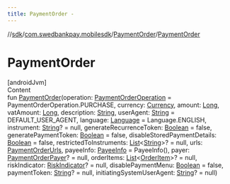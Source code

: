 ```yaml
---
title: PaymentOrder -
---
```

//[sdk](../../../index)/[com.swedbankpay.mobilesdk](../index)/[PaymentOrder](index)/[PaymentOrder](-payment-order)



# PaymentOrder  
[androidJvm]  
Content  
fun [PaymentOrder](-payment-order)(operation: [PaymentOrderOperation](../-payment-order-operation/index) = PaymentOrderOperation.PURCHASE, currency: [Currency](https://developer.android.com/reference/kotlin/java/util/Currency.html), amount: [Long](https://kotlinlang.org/api/latest/jvm/stdlib/kotlin/-long/index.html), vatAmount: [Long](https://kotlinlang.org/api/latest/jvm/stdlib/kotlin/-long/index.html), description: [String](https://kotlinlang.org/api/latest/jvm/stdlib/kotlin/-string/index.html), userAgent: [String](https://kotlinlang.org/api/latest/jvm/stdlib/kotlin/-string/index.html) = DEFAULT_USER_AGENT, language: [Language](../-language/index) = Language.ENGLISH, instrument: [String](https://kotlinlang.org/api/latest/jvm/stdlib/kotlin/-string/index.html)? = null, generateRecurrenceToken: [Boolean](https://kotlinlang.org/api/latest/jvm/stdlib/kotlin/-boolean/index.html) = false, generatePaymentToken: [Boolean](https://kotlinlang.org/api/latest/jvm/stdlib/kotlin/-boolean/index.html) = false, disableStoredPaymentDetails: [Boolean](https://kotlinlang.org/api/latest/jvm/stdlib/kotlin/-boolean/index.html) = false, restrictedToInstruments: [List](https://kotlinlang.org/api/latest/jvm/stdlib/kotlin.collections/-list/index.html)<[String](https://kotlinlang.org/api/latest/jvm/stdlib/kotlin/-string/index.html)>? = null, urls: [PaymentOrderUrls](../-payment-order-urls/index), payeeInfo: [PayeeInfo](../-payee-info/index) = PayeeInfo(), payer: [PaymentOrderPayer](../-payment-order-payer/index)? = null, orderItems: [List](https://kotlinlang.org/api/latest/jvm/stdlib/kotlin.collections/-list/index.html)<[OrderItem](../-order-item/index)>? = null, riskIndicator: [RiskIndicator](../-risk-indicator/index)? = null, disablePaymentMenu: [Boolean](https://kotlinlang.org/api/latest/jvm/stdlib/kotlin/-boolean/index.html) = false, paymentToken: [String](https://kotlinlang.org/api/latest/jvm/stdlib/kotlin/-string/index.html)? = null, initiatingSystemUserAgent: [String](https://kotlinlang.org/api/latest/jvm/stdlib/kotlin/-string/index.html)? = null)  



